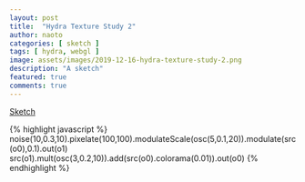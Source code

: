 ```yaml
---
layout: post
title:  "Hydra Texture Study 2"
author: naoto
categories: [ sketch ]
tags: [ hydra, webgl ]
image: assets/images/2019-12-16-hydra-texture-study-2.png
description: "A sketch"
featured: true
comments: true
---
```


[Sketch](https://hydra-editor.glitch.me/?sketch_id=qmL6u2H8THNp43Cq&code=bm9pc2UoMTAlMkMwLjMlMkMxMCkucGl4ZWxhdGUoMTAwJTJDMTAwKS5tb2R1bGF0ZVNjYWxlKG9zYyg1JTJDMC4xJTJDMjApKS5tb2R1bGF0ZShzcmMobzApJTJDMC4xKS5vdXQobzEpJTBBc3JjKG8xKS5tdWx0KG9zYygzJTJDMC4yJTJDMTApKS5hZGQoc3JjKG8wKS5jb2xvcmFtYSgwLjAxKSkub3V0KG8wKQ==)

{% highlight javascript %}
noise(10,0.3,10).pixelate(100,100).modulateScale(osc(5,0.1,20)).modulate(src(o0),0.1).out(o1)
src(o1).mult(osc(3,0.2,10)).add(src(o0).colorama(0.01)).out(o0)
{% endhighlight %}
